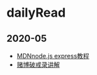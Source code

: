 # dailyRead
## 2020-05
- [MDNnode.js express教程](https://developer.mozilla.org/zh-CN/docs/Learn/Server-side/Express_Nodejs/Introduction)
- [赌博破戒录讲解](https://www.bilibili.com/video/BV1CW411C7mr?from=search&seid=1915093382824091209)
